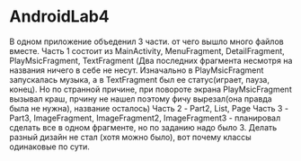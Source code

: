 # AndroidLab4
В одном приложение объеденил 3 части. от чего вышло много файлов вместе. 
Часть 1 состоит из MainActivity, MenuFragment, DetailFragment, PlayMsicFragment, TextFragment 
(Два последних фрагмента несмотря на названия ничего в себе не несут. Изначально в PlayMsicFragment запускалась музыка, 
а в TextFragment был ее статус(играет, пауза, конец). Но по странной причине, при повороте экрана PlayMsicFragment вызывал краш, 
прчину не нашел поэтому фичу вырезал(она правда была не нужна), название осталось)
Часть 2 - Part2, List, Page
Часть 3 - Part3, ImageFragment, ImageFragment2, ImageFragment3 - планировал сделать все в одном фрагменте, но по заданию надо было 3. Делать 
разный дизайн не стал (хотя можно было), вот почему классы одинаковые по сути.
